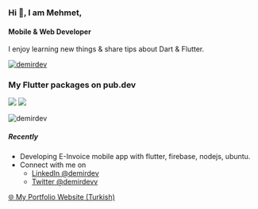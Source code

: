 ### Hi 👋, I am Mehmet,
#### Mobile & Web Developer
I enjoy learning new things & share tips about Dart & Flutter.

[![demirdev](https://img.shields.io/twitter/follow/demirdevv)](https://twitter.com/demirdevv)


### My Flutter packages on pub.dev

[![](https://img.shields.io/badge/pinch_scale-pub.dev-green)](https://pub.dev/packages/pinch_scale)
[![](https://img.shields.io/badge/mina_reader-pub.dev-green)](https://pub.dev/packages/mina_reader)



<p align="left"> <img src="https://komarev.com/ghpvc/?username=demirdev&label=Profile%20views&color=0e75b6&style=flat" alt="demirdev" /> </p>

##### Recently
- Developing E-Invoice mobile app with flutter, firebase, nodejs, ubuntu.
- Connect with me on
  - [LinkedIn @demirdev](https://www.linkedin.com/in/demirdev/)
  - [Twitter @demirdevv](https://twitter.com/demirdevv)

[:globe_with_meridians: My Portfolio Website (Turkish)](https://demirdev.github.io)





